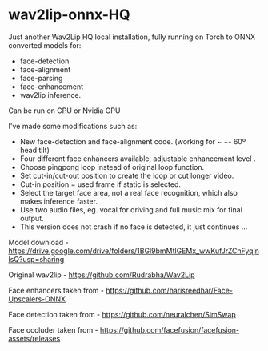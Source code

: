 # wav2lip-onnx-HQ

Just another Wav2Lip HQ local installation, fully running on Torch to ONNX converted models for:
- face-detection
- face-alignment
- face-parsing
- face-enhancement
- wav2lip inference.

Can be run on CPU or Nvidia GPU

I've made some modifications such as:
* New face-detection and face-alignment code. (working for ~ +- 60º head tilt)
* Four different face enhancers available, adjustable enhancement level .
* Choose pingpong loop instead of original loop function.
* Set cut-in/cut-out position to create the loop or cut longer video.
* Cut-in position = used frame if static is selected.
* Select the target face area, not  a real face recognition, which also makes inference faster.
* Use two audio files, eg. vocal for driving and full music mix for final output.
* This version does not crash if no face is detected, it just continues ...
 
Model download - https://drive.google.com/drive/folders/1BGl9bmMtlGEMx_wwKufJrZChFyqjnlsQ?usp=sharing


Original wav2lip - https://github.com/Rudrabha/Wav2Lip

Face enhancers taken from -  https://github.com/harisreedhar/Face-Upscalers-ONNX

Face detection taken from - https://github.com/neuralchen/SimSwap

Face occluder taken from - https://github.com/facefusion/facefusion-assets/releases


